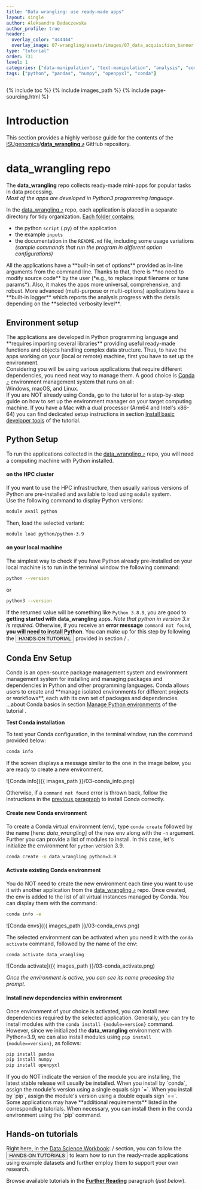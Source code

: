 ```yaml
---
title: "Data wrangling: use ready-made apps"
layout: single
author: Aleksandra Badaczewska
author_profile: true
header:
  overlay_color: "444444"
  overlay_image: 07-wrangling/assets/images/07_data_acquisition_banner.png
type: "tutorial"
order: 731
level: 1
categories: ["data-manipulation", "text-manipulation", "analysis", "command-line", "programming", "installation", "library-package-module", "virtual-env"]
tags: ["python", "pandas", "numpy", "openpyxl", "conda"]
---
```


{% include toc %}
{% include images_path %}
{% include page-sourcing.html %}


# Introduction

This section provides a highly verbose guide for the contents of the [ISUgenomics](https://github.com/ISUgenomics)/<b>[data_wrangling ⤴](https://github.com/ISUgenomics/data_wrangling)</b> GitHub repository.

# data_wrangling repo

The **data_wrangling** repo collects ready-made mini-apps for popular tasks in data processing.<br>
*Most of the apps are <span class="c-alert">developed in Python3</span> programming language.*

In the <a href="https://github.com/ISUgenomics/data_wrangling" target="_blank">data_wrangling ⤴</a> repo, each application is placed in a separate directory for tidy organization.
<u>Each folder contains:</u>
* the python `script` (.py) of the application
* the example `inputs`
* the documentation in the `README.md` file, including some usage variations *(sample commands that run the program in different option configurations)*

<div class="note" markdown="1">
All the applications have a **built-in set of options** provided as in-line arguments from the command line. Thanks to that, there is **no need to modify source code** by the user (*e.g., to replace input filename or tune params*). Also, it makes the apps more universal, comprehensive, and robust. <base class="mb">
More advanced (multi-purpose or multi-options) applications have a **built-in logger** which reports the analysis progress with the details depending on the **selected verbosity level**.
</div>


## Environment setup

<div class="required" markdown="1">
The applications are developed in Python programming language and **requires importing several libraries** providing useful ready-made functions and objects handling complex data structure. Thus, to have the apps working on your (local or remote) machine, first you have to set up the environment.
</div>

<div class="protip" markdown="1">
Considering you will be using various applications that require different dependencies, you need neat way to manage them. A good choice is <a href="https://docs.conda.io/en/latest/" target="_blank">Conda ⤴</a> environment management system that runs on all: <br>Windows, macOS, and Linux.
<div class="more mb-0" markdown="1">
If you are NOT already using Conda, go to the <a class="t-links" href="223"></a> tutorial for a step-by-step guide on how to set up the environment manager on your target computing machine. If you have a Mac with a dual processor (Arm64 and Intel's x86-64) you can find dedicated setup instructions in section <a class="t-links" href="231" section="#install-developer-libraries">Install basic developer tools</a> of the <a class="t-links" href="231"></a> tutorial.
</div>
</div>

## **Python Setup**

To run the applications collected in the <a href="https://github.com/ISUgenomics/data_wrangling" target="_blank">data_wrangling ⤴</a> repo, you will need a computing machine with Python installed.

#### <b class="prefix-2"></b>on the HPC cluster
If you want to use the HPC infrastructure, then usually various versions of Python are pre-installed and available to load using `module` system. <br>
Use the following command to display Python versions:
```bash
module avail python
```
Then, load the selected variant:
```bash
module load python/python-3.9
```

#### <b class="prefix-2"></b>on your local machine
The simplest way to check if you have Python already pre-installed on your local machine is to run in the terminal window the following command:
```bash
python --version
```
or
```bash
python3 --version
```
If the returned value will be something like `Python 3.8.9`, you are good to **getting started with data_wrangling** apps. <em class="c-required">Note that python in version 3.x is required.</em><base class="mb">
Otherwise, if you receive an <b class="c-bad">error message</b> `command not found`, **you will need to install Python**. You can make up for this step by following the <button class="btn c-good">HANDS-ON TUTORIAL</button> provided in section <a class="t-links" href="420"></a> / <a class="t-links" href="423"></a>.


## **Conda Env Setup**

<div class="note" markdown="1">
Conda is an open-source package management system and environment management system for installing and managing packages and dependencies in Python and other programming languages. Conda allows users to create and **manage isolated environments for different projects or workflows**, each with its own set of packages and dependencies.
</div>

<div class="more" markdown="1">
...about Conda basics in section <a class="t-links" href="423" section="#3-manage-python-environments">Manage Python environments</a> of the tutorial <a class="t-links" href="423"></a>.
</div>

**Test Conda installation**

To test your Conda configuration, in the terminal window, run the command provided below:
```bash
conda info
```

If the screen displays a message similar to the one in the image below, you are ready to create a new environment.

![Conda info]({{ images_path }}/03-conda_info.png)

Otherwise, if a `command not found` error is thrown back, follow the instructions in the [previous paragraph](#environment-setup) to install Conda correctly.

#### <b class="prefix-2"></b>Create new Conda environment

To create a Conda virtual environment (env), type `conda create` followed by the name [here: *data_wrangling*] of the new env along with the `-n` argument. Further you can provide a list of modules to install. In this case, let's initialize the environment for `python` version 3.9.

```bash
conda create -n data_wrangling python=3.9
```

#### <b class="prefix-2"></b>Activate existing Conda environment

You do NOT need to create the new environment each time you want to use it with another application from the <a href="https://github.com/ISUgenomics/data_wrangling" target="_blank">data_wrangling ⤴</a> repo. Once created, the env is added to the list of all virtual instances managed by Conda. You can display them with the command:

```bash
conda info -e
```

![Conda envs]({{ images_path }}/03-conda_envs.png)

The selected environment can be activated when you need it with the `conda activate` command, followed by the name of the env:

```bash
conda activate data_wrangling
```

![Conda activate]({{ images_path }}/03-conda_activate.png)

*Once the environment is active, you can see its name preceding the prompt.*

#### <b class="prefix-2"></b>Install new dependencies within environment

Once environment of your choice is activated, you can install new dependencies required by the selected application. Generally, you can try to install modules with the `conda install {module=version}` command. However, since we initialized the **data_wrangling** environment with Python=3.9, we can also install modules using `pip install {module==version}`, as follows:

```bash
pip install pandas
pip install numpy
pip install openpyxl
```

<div class="warning" markdown="1">
If you do NOT indicate the version of the module you are installing, the latest stable release will usually be installed. <base class="mb">
When you install by `conda`, assign the module's version using a single equals sign `=`. <base class="mb">
When you install by `pip`, assign the module's version using a double equals sign `==`.
</div>

<div class="protip" markdown="1">
Some applications may have **additional requirements** listed in the corresponding tutorials. When necessary, you can install them in the conda environment using the `pip` command.
</div>


## Hands-on tutorials

Right here, in the [Data Science Workbook](https://datascience.101workbook.org): <a class="t-links" href="700"></a> / <a class="t-links" href="731"></a> section, you can follow the <button class="btn c-good">HANDS-ON TUTORIALS</button> to learn how to run the ready-made applications <span class="c-alert">using example datasets</span> and further employ them to support your own research.

Browse available tutorials in the **[Further Reading](#further-reading)** paragraph (*just below*).
